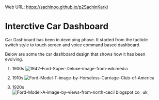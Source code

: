 Web URL: https://sachinoo.github.io/p2SachinKarki

# Interctive Car Dashboard 
 Car Dashboard has been in develping phase. It started from the tacticle switch style to touch screen and voice command
 based dashboard.

Below are some the car dashboard design that shows how it has been evolving.

1. 1900s
 ![1942-Ford-Super-Deluxe-image-from-wikimedia](https://user-images.githubusercontent.com/24665608/112537052-39cb0680-8d7c-11eb-9769-ea31699a33c4.jpg)

2. 1910s
![Ford-Model-T-image-by-Horseless-Carriage-Club-of-America](https://user-images.githubusercontent.com/24665608/112537103-4a7b7c80-8d7c-11eb-9682-4b62eaf8455b.jpg)

3. 1920s
![Ford-Model-A-image-by-views-from-north-cecil blogspot co_ uk_](https://user-images.githubusercontent.com/24665608/112537146-5bc48900-8d7c-11eb-9e5a-161e702cc4e2.jpg)

